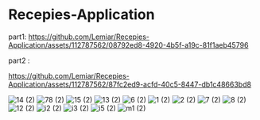 # Recepies-Application



part1:
https://github.com/Lemiar/Recepies-Application/assets/112787562/08792ed8-4920-4b5f-a19c-81f1aeb45796

part2 :



https://github.com/Lemiar/Recepies-Application/assets/112787562/87fc2ed9-acfd-40c5-8447-db1c48663bd8




![14 (2)](https://user-images.githubusercontent.com/112787562/206877795-a195484c-559e-4729-89df-3cebb1b3da6c.png)
![78 (2)](https://user-images.githubusercontent.com/112787562/206877800-fc21a5bc-9bef-4f0b-bd03-ef685fb41f0b.png)
![15 (2)](https://user-images.githubusercontent.com/112787562/206877807-bfdda3e3-f67b-4adf-a59d-9ea9311a1246.png)
![13 (2)](https://user-images.githubusercontent.com/112787562/206877823-6e7a8859-dda0-46d8-8bda-d712e11ed426.png)
![6 (2)](https://user-images.githubusercontent.com/112787562/206877832-5555a016-7ad6-4fcf-98fe-427a091dbb8d.png)
![1 (2)](https://user-images.githubusercontent.com/112787562/206877835-cb99a4c5-61c5-4978-a215-d90cf0abadb6.png)
![2 (2)](https://user-images.githubusercontent.com/112787562/206877839-95a55a4a-44af-4eda-a16b-58569af70097.png)
![7 (2)](https://user-images.githubusercontent.com/112787562/206877845-2e6e0786-0903-4c6b-a481-d66a7e26a77f.png)
![8 (2)](https://user-images.githubusercontent.com/112787562/206877850-67e8c9bf-260d-4b83-9b24-8351549b5d67.png)
![12 (2)](https://user-images.githubusercontent.com/112787562/206877852-a7187a3f-9544-489f-aab4-27b1261bd740.png)
![i2 (2)](https://user-images.githubusercontent.com/112787562/206877859-23b261af-ddf8-437d-9e30-64c7d88fd0c3.png)
![i3 (2)](https://user-images.githubusercontent.com/112787562/206877868-fe97e79e-79c8-49ca-a0fb-1c813bd862bd.png)
![i5 (2)](https://user-images.githubusercontent.com/112787562/206877872-8b198129-10d7-4ee9-86dd-644ba5f2efb8.png)
![m1 (2)](https://user-images.githubusercontent.com/112787562/206877873-90e00fc7-483e-4fcc-8e99-915e7d2b89ed.png)
